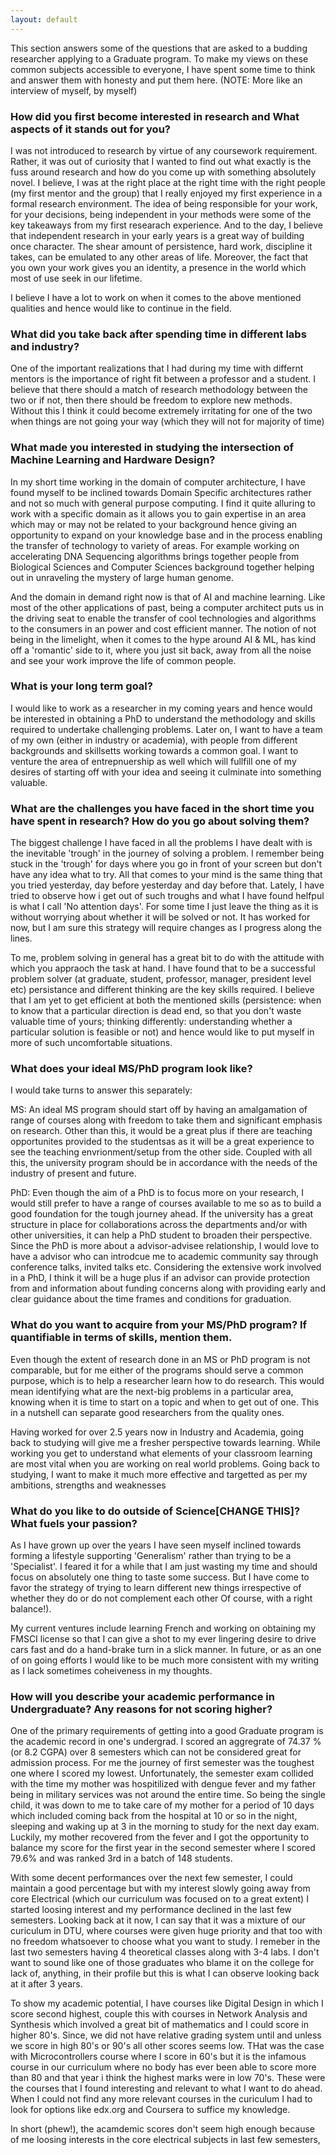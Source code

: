 ```yaml
---
layout: default 
---
```


This section answers some of the questions that are asked to a budding researcher applying to a Graduate program. To make my views on these common subjects accessible to everyone, I have spent some time to think and answer them with honesty and put them here. (NOTE: More like an interview of myself, by myself)

### <a name="q1"></a>How did you first become interested in research and What aspects of it stands out for you?

I was not introduced to research by virtue of any coursework requirement. Rather, it was out of curiosity that I wanted to find out what exactly is the fuss around research and how do you come up with something absolutely novel. I believe, I was at the right place at the right time with the right people (my first mentor and the group) that I really enjoyed my first experience in a formal research environment. The idea of being responsible for your work, for your decisions, being independent in your methods were some of the key takeaways from my first researach experience. And to the day, I believe that independent research in your early years is a great way of building once character. The shear amount of persistence, hard work, discipline it takes, can be emulated to any other areas of life. Moreover, the fact that you own your work gives you an identity, a presence in the world which most of use seek in our lifetime. 

I believe I have a lot to work on when it comes to the above mentioned qualities and hence would like to continue in the field.
### <a name="q2"></a>What did you take back after spending time in different labs and industry?

One of the important realizations that I had during my time with differnt mentors is the importance of right fit between a professor and a student. I believe that there should a match of research methodology between the two or if not, then there should be freedom to explore new methods. Without this I think it could become extremely irritating for one of the two when things are not going your way (which they will not for majority of time)

### <a name="q3"></a>What made you interested in studying the intersection of Machine Learning and Hardware Design?

In my short time working in the domain of computer architecture, I have found myself to be inclined towards Domain Specific architectures rather and not so much with general purpose computing. I find it quite alluring to work with a specific domain as it allows you to gain expertise in an area which may or may not be related to your background hence giving an opportunity to expand on your knowledge base and in the process enabling the transfer of technology to variety of areas. For example working on accelerating DNA Sequencing algorithms brings together people from Biological Sciences and Computer Sciences background together helping out in unraveling the mystery of large human genome.

And the domain in demand right now is that of AI and machine learning. Like most of the other applications of past, being a computer architect puts us in the driving seat to enable the transfer of cool technologies and algorithms to the consumers in an power and cost efficient manner. The notion of not being in the limelight, when it comes to the hype around AI & ML, has kind off a 'romantic' side to it, where you just sit back, away from all the noise and see your work improve the life of common people. 

[//]: # (There are numerous research directions like security, automation etc. which is being explored by researchers across the globe. These applications are going to play a key and even larger roles in our lives in the coming years and hence I find them really interesting to explore and be a part of this golden era of computer architects.)

### <a name="q4"></a>What is your long term goal?

I would like to work as a researcher in my coming years and hence would be interested in obtaining a PhD to understand the methodology and skills required to undertake challenging problems. Later on, I want to have a team of my own (either in industry or academia), with people from different backgrounds and skillsetts working towards a common goal. I want to venture the area of entrepnuership as well which will fullfill one of my desires of starting off with your idea and seeing it culminate into something valuable.

### <a name="q5"></a>What are the challenges you have faced in the short time you have spent in research? How do you go about solving them?

The biggest challenge I have faced in all the problems I have dealt with is the inevitable 'trough' in the journey of solving a problem. I remember being stuck in the 'trough' for days where you go in front of your screen but don't have any idea what to try. All that comes to your mind is the same thing that you tried yesterday, day before yesterday and day before that. Lately, I have tried to observe how i get out of such troughs and what I have found helfpul is what I call 'No attention days'. For some time I just leave the thing as it is without worrying about whether it will be solved or not. It has worked for now, but I am sure this strategy will require changes as I progress along the lines.

To me, problem solving in general has a great bit to do with the attitude with which you appraoch the task at hand. I have found that to be a successful problem solver (at graduate, student, professor, manager, president level etc) persistance and different thinking are the key skills required. I believe that I am yet to get efficient at both the mentioned skills  (persistence: when to know that a particular direction is dead end, so that you don't waste valuable time of yours; thinking differently: understanding whether a particular solution is feasible or not) and hence would like to put myself in more of such uncomfortable situations.

### <a name="q6"></a>What does your ideal MS/PhD program look like? 

I would take turns to answer this separately:

MS: An ideal MS program should start off by having an amalgamation of range of courses along with freedom to take them and significant emphasis on research. Other than this, it would be a great plus if there are teaching opportunites provided to the studentsas as it will be a great experience to see the teaching envrionment/setup from the other side. Coupled with all this, the university program should be in accordance with the needs of the industry of present and future. 

PhD: Even though the aim of a PhD is to focus more on your research, I would still prefer to have a range of courses available to me so as to build a good foundation for the tough journey ahead. If the university has a great structure in place for collaborations across the departments and/or with other universities, it can help a PhD student to broaden their perspective. Since the PhD is more about a advisor-advisee relationship, I would love to have a advisor who can introdcue me to academic community say through conference talks, invited talks etc. Considering the extensive work involved in a PhD, I think it will be a huge plus if an advisor can provide protection from and information about funding concerns along with providing early and clear guidance about the time frames and conditions for graduation.

### <a name="q7"></a>What do you want to acquire from your MS/PhD program? If quantifiable in terms of skills, mention them.

Even though the extent of research done in an MS or PhD program is not comparable, but for me either of the programs should serve a common purpose, which is to help a researcher learn how to do research. This would mean identifying what are the next-big problems in a particular area, knowing when it is time to start on a topic and when to get out of one. This in a nutshell can separate good researchers from the quality ones.

Having worked for over 2.5 years now in Industry and Academia, going back to studying will give me a fresher perspective towards learning. While working you get to understand what elements of your classroom learning are most vital when you are working on real world problems. Going back to studying, I want to make it much more effective and targetted as per my ambitions, strengths and weaknesses

### <a name="q8"></a>What do you like to do outside of Science[CHANGE THIS]? What fuels your passion?

As I have grown up over the years I have seen myself inclined towards forming a lifestyle supporting 'Generalism' rather than trying to be a 'Specialist'. I feared it for a while that I am just wasting my time and should focus on absolutely one thing to taste some success. But I have come to favor the strategy of trying to learn different new things irrespective of whether they do or do not complement each other Of course, with a right balance!).

My current ventures include learning French and working on obtaining my FMSCI license so that I can give a shot to my ever lingering desire to drive cars fast and do a hand-brake turn in a slick manner. In future, or as an one of on going efforts I would like to be much more consistent with my writing as I lack sometimes coheiveness in my thoughts.

### <a name="q9"></a>How will you describe your academic performance in Undergraduate? Any reasons for not scoring higher?

One of the primary requirements of getting into a good Graduate program is the academic record in one's undergrad. I scored an aggregrate of 74.37 % (or 8.2 CGPA) over 8 semesters which can not be considered great for admission process. For me the journey of first semester was the toughest one where I scored my lowest. Unfortunately, the semester exam collided with the time my mother was hospitilized with dengue fever and my father being in military services was not around the entire time. So being the single child, it was down to me to take care of my mother for a period of 10 days which included coming back from the hospital at 10 or so in the night, sleeping and waking up at 3 in the morning to study for the next day exam. Luckily, my mother recovered from the fever and I got the opportunity to balance my score for the first year in the second semester where I scored 79.6% and was ranked 3rd in a batch of 148 students.

With some decent performances over the next few semester, I could maintain a good percentage but with my interest slowly going away from core Electrical (which our curriculum was focused on to a great extent) I started loosing interest and my performance declined in the last few semesters. Looking back at it now, I can say that it was a mixture of our curiculum in DTU, where courses were given huge priority and that too with no freedom whatsoever to choose what you want to study. I remeber in the last two semesters having 4 theoretical classes along with 3-4 labs. I don't want to sound like one of those graduates who blame it on the college for lack of, anything, in their profile but this is what I can observe looking back at it after 3 years.

To show my academic potential, I have courses like Digital Design in which I score second highest, couple this with courses in Network Analysis and Synthesis which involved a great bit of mathematics and I could score in higher 80's. Since, we did not have relative grading system until and unless we score in high 80's or 90's all other scores seems low. THat was the case with Microcontrollers course where I score in 60's but it is the infamous course in our curriculum where no body has ever been able to score more than 80 and that year i think the highest marks were in low 70's. These were the courses that I found interesting and relevant to what I want to do ahead. When I could not find any more relevant courses in the curiculum I had to look for options like edx.org and Coursera to suffice my knowledge.

In short (phew!), the acamdemic scores don't seem high enough because of me loosing interests in the core electrical subjects in last few semesters, 
